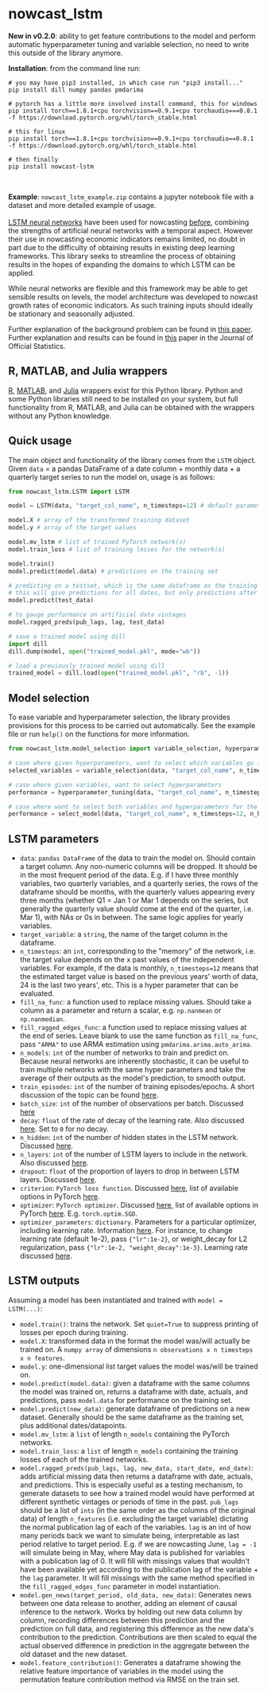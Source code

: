 # nowcast_lstm

**New in v0.2.0**: ability to get feature contributions to the model and perform automatic hyperparameter tuning and variable selection, no need to write this outside of the library anymore.

**Installation**: from the command line run: 

```
# you may have pip3 installed, in which case run "pip3 install..."
pip install dill numpy pandas pmdarima

# pytorch has a little more involved install command, this for windows
pip install torch==1.8.1+cpu torchvision==0.9.1+cpu torchaudio===0.8.1 -f https://download.pytorch.org/whl/torch_stable.html

# this for linux
pip install torch==1.8.1+cpu torchvision==0.9.1+cpu torchaudio==0.8.1 -f https://download.pytorch.org/whl/torch_stable.html

# then finally
pip install nowcast-lstm
```

<br>

**Example**: `nowcast_lstm_example.zip` contains a jupyter notebook file with a dataset and more detailed example of usage.
<br><br>
[LSTM neural networks](https://en.wikipedia.org/wiki/Long_short-term_memory) have been used for nowcasting [before](https://papers.nips.cc/paper/2015/file/07563a3fe3bbe7e3ba84431ad9d055af-Paper.pdf), combining the strengths of artificial neural networks with a temporal aspect. However their use in nowcasting economic indicators remains limited, no doubt in part due to the difficulty of obtaining results in existing deep learning frameworks. This library seeks to streamline the process of obtaining results in the hopes of expanding the domains to which LSTM can be applied.

While neural networks are flexible and this framework may be able to get sensible results on levels, the model architecture was developed to nowcast growth rates of economic indicators. As such training inputs should ideally be stationary and seasonally adjusted.

Further explanation of the background problem can be found in [this paper](https://unctad.org/system/files/official-document/ser-rp-2018d9_en.pdf). Further explanation and results can be found in [this](https://www.researchgate.net/publication/363509881_Economic_Nowcasting_with_Long_Short-Term_Memory_Artificial_Neural_Networks_LSTM) paper in the Journal of Official Statistics.

## R, MATLAB, and Julia wrappers 
[R](https://github.com/dhopp1/nowcastLSTM),  [MATLAB](https://github.com/dhopp1/nowcast_lstm_matlab), and [Julia](https://github.com/dhopp1/NowcastLSTM.jl) wrappers exist for this Python library. Python and some Python libraries still need to be installed on your system, but full functionality from R, MATLAB, and Julia can be obtained with the wrappers without any Python knowledge.


## Quick usage
The main object and functionality of the library comes from the `LSTM` object. Given `data` = a pandas DataFrame of a date column + monthly data + a quarterly target series to run the model on, usage is as follows:

```python
from nowcast_lstm.LSTM import LSTM

model = LSTM(data, "target_col_name", n_timesteps=12) # default parameters with 12 timestep history

model.X # array of the transformed training dataset
model.y # array of the target values

model.mv_lstm # list of trained PyTorch network(s)
model.train_loss # list of training losses for the network(s)

model.train()
model.predict(model.data) # predictions on the training set

# predicting on a testset, which is the same dataframe as the training data + newer data
# this will give predictions for all dates, but only predictions after the training data ends should be considered for testing
model.predict(test_data)

# to gauge performance on artificial data vintages
model.ragged_preds(pub_lags, lag, test_data)

# save a trained model using dill
import dill
dill.dump(model, open("trained_model.pkl", mode="wb"))

# load a previously trained model using dill
trained_model = dill.load(open("trained_model.pkl", "rb", -1))

```

## Model selection
To ease variable and hyperparameter selection, the library provides provisions for this process to be carried out automatically. See the example file or run `help()` on the functions for more information.

```python
from nowcast_lstm.model_selection import variable_selection, hyperparameter_tuning, select_model

# case where given hyperparameters, want to select which variables go into the model
selected_variables = variable_selection(data, "target_col_name", n_timesteps=12) # default parameters with 12 timestep history

# case where given variables, want to select hyperparameters
performance = hyperparameter_tuning(data, "target_col_name", n_timesteps=12, n_hidden_grid=[10,20])

# case where want to select both variables and hyperparameters for the model
performance = select_model(data, "target_col_name", n_timesteps=12, n_hidden_grid=[10,20])

```

## LSTM parameters

- `data`: `pandas DataFrame` of the data to train the model on. Should contain a target column. Any non-numeric columns will be dropped. It should be in the most frequent period of the data. E.g. if I have three monthly variables, two quarterly variables, and a quarterly series, the rows of the dataframe should be months, with the quarterly values appearing every three months (whether Q1 = Jan 1 or Mar 1 depends on the series, but generally the quarterly value should come at the end of the quarter, i.e. Mar 1), with NAs or 0s in between. The same logic applies for yearly variables.
- `target_variable`: a `string`, the name of the target column in the dataframe.
- `n_timesteps`: an `int`, corresponding to the "memory" of the network, i.e. the target value depends on the x past values of the independent variables. For example, if the data is monthly, `n_timesteps=12` means that the estimated target value is based on the previous years' worth of data, 24 is the last two years', etc. This is a hyper parameter that can be evaluated.
- `fill_na_func`: a function used to replace missing values. Should take a column as a parameter and return a scalar, e.g. `np.nanmean` or `np.nanmedian`.
- `fill_ragged_edges_func`: a function used to replace missing values at the end of series. Leave blank to use the same function as `fill_na_func`, pass `"ARMA"` to use ARMA estimation using `pmdarima.arima.auto_arima`.
- `n_models`: `int` of the number of networks to train and predict on. Because neural networks are inherently stochastic, it can be useful to train multiple networks with the same hyper parameters and take the average of their outputs as the model's prediction, to smooth output.
- `train_episodes`: `int` of the number of training episodes/epochs. A short discussion of the topic can be found [here](https://machinelearningmastery.com/difference-between-a-batch-and-an-epoch/).
- `batch_size`: `int` of the number of observations per batch. Discussed [here](https://machinelearningmastery.com/difference-between-a-batch-and-an-epoch/)
- `decay`: `float` of the rate of decay of the learning rate. Also discussed [here](https://machinelearningmastery.com/understand-the-dynamics-of-learning-rate-on-deep-learning-neural-networks/). Set to `0` for no decay.
- `n_hidden`: `int` of the number of hidden states in the LSTM network. Discussed [here](https://machinelearningmastery.com/stacked-long-short-term-memory-networks/).
- `n_layers`: `int` of the number of LSTM layers to include in the network. Also discussed [here](https://machinelearningmastery.com/stacked-long-short-term-memory-networks/).
- `dropout`: `float` of the proportion of layers to drop in between LSTM layers. Discussed [here](https://machinelearningmastery.com/dropout-for-regularizing-deep-neural-networks/).
- `criterion`: `PyTorch loss function`. Discussed [here](https://machinelearningmastery.com/loss-and-loss-functions-for-training-deep-learning-neural-networks/), list of available options in PyTorch [here](https://pytorch.org/docs/stable/nn.html#loss-functions).
- `optimizer`: `PyTorch optimizer`. Discussed [here](https://towardsdatascience.com/optimizers-for-training-neural-network-59450d71caf6), list of available options in PyTorch [here](https://pytorch.org/docs/stable/optim.html). E.g. `torch.optim.SGD`.
- `optimizer_parameters`: `dictionary`. Parameters for a particular optimizer, including learning rate. Information [here](https://pytorch.org/docs/stable/optim.html). For instance, to change learning rate (default 1e-2), pass `{"lr":1e-2}`, or weight_decay for L2 regularization, pass `{"lr":1e-2, "weight_decay":1e-3}`. Learning rate discussed [here](https://machinelearningmastery.com/understand-the-dynamics-of-learning-rate-on-deep-learning-neural-networks/).

## LSTM outputs
Assuming a model has been instantiated and trained with `model = LSTM(...)`:

- `model.train()`: trains the network. Set `quiet=True` to suppress printing of losses per epoch during training.
- `model.X`: transformed data in the format the model was/will actually be trained on. A `numpy array` of dimensions `n observations x n timesteps x n features`.
- `model.y`: one-dimensional list target values the model was/will be trained on.
- `model.predict(model.data)`: given a dataframe with the same columns the model was trained on, returns a dataframe with date, actuals, and predictions, pass `model.data` for performance on the training set.
- `model.predict(new_data)`: generate dataframe of predictions on a new dataset. Generally should be the same dataframe as the training set, plus additional dates/datapoints.
- `model.mv_lstm`: a `list` of length `n_models` containing the PyTorch networks. 
- `model.train_loss`: a `list` of length `n_models` containing the training losses of each of the trained networks.
- `model.ragged_preds(pub_lags, lag, new_data, start_date, end_date)`: adds artificial missing data then returns a dataframe with date, actuals, and predictions. This is especially useful as a testing mechanism, to generate datasets to see how a trained model would have performed at different synthetic vintages or periods of time in the past. `pub_lags` should be a list of `ints` (in the same order as the columns of the original data) of length `n_features` (i.e. excluding the target variable) dictating the normal publication lag of each of the variables. `lag` is an int of how many periods back we want to simulate being, interpretable as last period relative to target period. E.g. if we are nowcasting June, `lag = -1` will simulate being in May, where May data is published for variables with a publication lag of 0. It will fill with missings values that wouldn't have been available yet according to the publication lag of the variable + the `lag` parameter. It will fill missings with the same method specified in the `fill_ragged_edges_func` parameter in model instantiation.
- `model.gen_news(target_period, old_data, new_data)`: Generates news between one data release to another, adding an element of causal inference to the network. Works by holding out new data column by column, recording differences between this prediction and the prediction on full data, and registering this difference as the new data's contribution to the prediction. Contributions are then scaled to equal the actual observed difference in prediction in the aggregate between the old dataset and the new dataset.
- `model.feature_contribution()`: Generates a dataframe showing the relative feature importance of variables in the model using the permutation feature contribution method via RMSE on the train set.